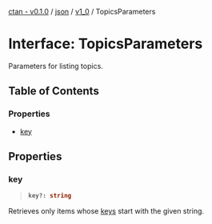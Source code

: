 [ctan - v0.1.0](../README.md) / [json](../modules/json.md) / [v1\_0](../modules/json.v1_0.md) / TopicsParameters

# Interface: TopicsParameters

Parameters for listing topics.

## Table of Contents

### Properties

- [key](json.v1_0.TopicsParameters.md#key)

## Properties

### key

> <b>
>
> ```typescript
> key?: string
> ```
>
> </b>

Retrieves only items
whose [keys](json.v1_0.Topic.md#key) start with the given string.

<dl>

</dl>
